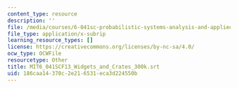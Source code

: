 ```yaml
---
content_type: resource
description: ''
file: /media/courses/6-041sc-probabilistic-systems-analysis-and-applied-probability-fall-2013/186caa14370c2e216531eca3d224550b_MIT6_041SCF13_Widgets_and_Crates_300k.srt
file_type: application/x-subrip
learning_resource_types: []
license: https://creativecommons.org/licenses/by-nc-sa/4.0/
ocw_type: OCWFile
resourcetype: Other
title: MIT6_041SCF13_Widgets_and_Crates_300k.srt
uid: 186caa14-370c-2e21-6531-eca3d224550b
---
```

